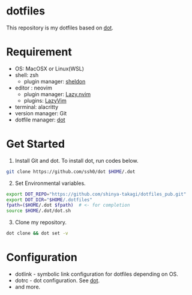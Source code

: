 # dotfiles

This repository is my dotfiles based on [dot](https://github.com/ssh0/dot).


# Requirement

- OS: MacOSX or Linux(WSL)
- shell: zsh
  - plugin manager: [sheldon](https://github.com/rossmacarthur/sheldon.git)
- editor : neovim
  - plugin manager: [Lazy.nvim](https://github.com/folke/lazy.nvim.git)
  - plugins: [LazyVim](https://github.com/LazyVim/LazyVim.git)
- terminal: alacritty
- version manager: Git
- dotfile manager: [dot](https://github.com/ssh0/dot)


# Get Started

1. Install Git and dot. To install dot, run codes below.

```bash
git clone https://github.com/ssh0/dot $HOME/.dot
```

2. Set Environmental variables.
```bash
export DOT_REPO="https://github.com/shinya-takagi/dotfiles_pub.git"
export DOT_DIR="$HOME/.dotfiles"
fpath=($HOME/.dot $fpath)  # <- for completion
source $HOME/.dot/dot.sh

```

3. Clone my repository.
```bash
dot clone && dot set -v
```


# Configuration

- dotlink - symbolic link configuration for dotfiles depending on OS.
- dotrc - dot configuration. See [dot](https://github.com/ssh0/dot).
- and more.
